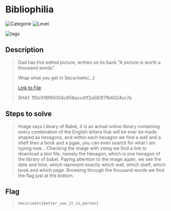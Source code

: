 # Bibliophilia
![Categorie](https://img.shields.io/badge/Category-Misc-red?style=for-the-badge) ![Level](https://img.shields.io/badge/Difficulty-Easy-green?style=for-the-badge)

![tags](https://img.shields.io/badge/Tag-Steganography-blue)

## Description
> Dad has this edited picture, written on its back "A picture is worth a thousand words".
>
> Wrap what you get in Securinets{…}
> 
> [Link to File](https://drive.google.com/file/d/1oPaHTCFanJdua5GN4sXY7ibr7b7k04YH/view?usp=sharing)
>
> SHA1: 1f0c918f95004c858accd1f2a583f7fb6024cc7a

## Steps to solve
> Image says Library of Babel, it is an actual online library containing every combination of the English letters that will be ever be made shaped as hexagons, and within each hexagon we find a wall and a shelf then a book and a pgae, you can even search for what I am typing now...
> Checking the image with zsteg we find a link to download a text file, namely the Hexagon, which is one hexagon of the library of babel.
> Paying attention to the image again, we see the date and time, which represent exactly which wall, which shelf, which book and which page.
> Browsing through the thousand words we find the flag just at the bottom.

## Flag
> `Securinets{better_see_it_in_person}`
